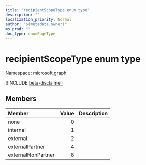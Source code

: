 ```yaml
---
title: "recipientScopeType enum type"
description: ""
localization_priority: Normal
author: "$(metadata.owner)"
ms.prod: ""
doc_type: enumPageType
---
```


# recipientScopeType enum type

Namespace: microsoft.graph

[!INCLUDE [beta-disclaimer](../../includes/beta-disclaimer.md)]

## Members

| Member             | Value | Description |
| :----------------- | ----: | :---------- |
| none               | 0     |             |
| internal           | 1     |             |
| external           | 2     |             |
| externalPartner    | 4     |             |
| externalNonPartner | 8     |             |
